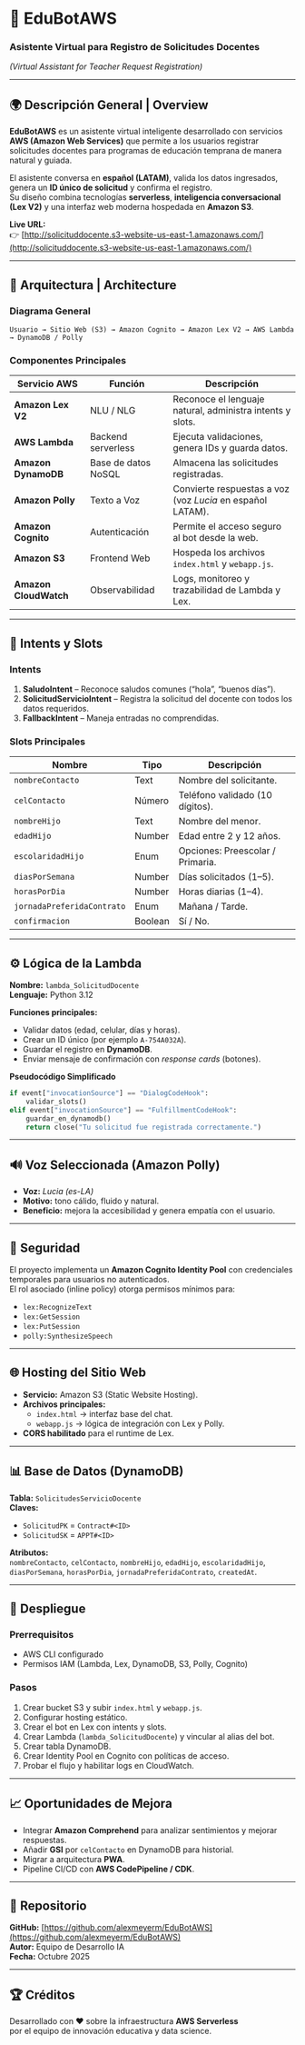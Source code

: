 
# 🤖 EduBotAWS  
### Asistente Virtual para Registro de Solicitudes Docentes  
*(Virtual Assistant for Teacher Request Registration)*  

---

## 🌍 Descripción General | Overview  

**EduBotAWS** es un asistente virtual inteligente desarrollado con servicios **AWS (Amazon Web Services)** que permite a los usuarios registrar solicitudes docentes para programas de educación temprana de manera natural y guiada.  

El asistente conversa en **español (LATAM)**, valida los datos ingresados, genera un **ID único de solicitud** y confirma el registro.  
Su diseño combina tecnologías **serverless**, **inteligencia conversacional (Lex V2)** y una interfaz web moderna hospedada en **Amazon S3**.

**Live URL:**  
👉 [http://solicituddocente.s3-website-us-east-1.amazonaws.com/](http://solicituddocente.s3-website-us-east-1.amazonaws.com/)

---

## 🧩 Arquitectura | Architecture  

### Diagrama General  
```plaintext
Usuario → Sitio Web (S3) → Amazon Cognito → Amazon Lex V2 → AWS Lambda → DynamoDB / Polly
```

### Componentes Principales  
| Servicio AWS | Función | Descripción |
|---------------|----------|--------------|
| **Amazon Lex V2** | NLU / NLG | Reconoce el lenguaje natural, administra intents y slots. |
| **AWS Lambda** | Backend serverless | Ejecuta validaciones, genera IDs y guarda datos. |
| **Amazon DynamoDB** | Base de datos NoSQL | Almacena las solicitudes registradas. |
| **Amazon Polly** | Texto a Voz | Convierte respuestas a voz (voz *Lucia* en español LATAM). |
| **Amazon Cognito** | Autenticación | Permite el acceso seguro al bot desde la web. |
| **Amazon S3** | Frontend Web | Hospeda los archivos `index.html` y `webapp.js`. |
| **Amazon CloudWatch** | Observabilidad | Logs, monitoreo y trazabilidad de Lambda y Lex. |

---

## 💬 Intents y Slots  
### Intents  
1. **SaludoIntent** – Reconoce saludos comunes (“hola”, “buenos días”).  
2. **SolicitudServicioIntent** – Registra la solicitud del docente con todos los datos requeridos.  
3. **FallbackIntent** – Maneja entradas no comprendidas.  

### Slots Principales  
| Nombre | Tipo | Descripción |
|--------|------|-------------|
| `nombreContacto` | Text | Nombre del solicitante. |
| `celContacto` | Número | Teléfono validado (10 dígitos). |
| `nombreHijo` | Text | Nombre del menor. |
| `edadHijo` | Number | Edad entre 2 y 12 años. |
| `escolaridadHijo` | Enum | Opciones: Preescolar / Primaria. |
| `diasPorSemana` | Number | Días solicitados (1–5). |
| `horasPorDia` | Number | Horas diarias (1–4). |
| `jornadaPreferidaContrato` | Enum | Mañana / Tarde. |
| `confirmacion` | Boolean | Sí / No. |

---

## ⚙️ Lógica de la Lambda  
**Nombre:** `lambda_SolicitudDocente`  
**Lenguaje:** Python 3.12  

**Funciones principales:**
- Validar datos (edad, celular, días y horas).
- Crear un ID único (por ejemplo `A-754A032A`).
- Guardar el registro en **DynamoDB**.
- Enviar mensaje de confirmación con *response cards* (botones).

**Pseudocódigo Simplificado**
```python
if event["invocationSource"] == "DialogCodeHook":
    validar_slots()
elif event["invocationSource"] == "FulfillmentCodeHook":
    guardar_en_dynamodb()
    return close("Tu solicitud fue registrada correctamente.")
```

---

## 🔊 Voz Seleccionada (Amazon Polly)  
- **Voz:** *Lucia (es-LA)*  
- **Motivo:** tono cálido, fluido y natural.  
- **Beneficio:** mejora la accesibilidad y genera empatía con el usuario.

---

## 🔐 Seguridad  
El proyecto implementa un **Amazon Cognito Identity Pool** con credenciales temporales para usuarios no autenticados.  
El rol asociado (inline policy) otorga permisos mínimos para:
- `lex:RecognizeText`
- `lex:GetSession`
- `lex:PutSession`
- `polly:SynthesizeSpeech`

---

## 🌐 Hosting del Sitio Web  
- **Servicio:** Amazon S3 (Static Website Hosting).  
- **Archivos principales:**  
  - `index.html` → interfaz base del chat.  
  - `webapp.js` → lógica de integración con Lex y Polly.  
- **CORS habilitado** para el runtime de Lex.  

---

## 📊 Base de Datos (DynamoDB)  
**Tabla:** `SolicitudesServicioDocente`  
**Claves:**  
- `SolicitudPK` = `Contract#<ID>`  
- `SolicitudSK` = `APPT#<ID>`  

**Atributos:**  
`nombreContacto`, `celContacto`, `nombreHijo`, `edadHijo`, `escolaridadHijo`, `diasPorSemana`, `horasPorDia`, `jornadaPreferidaContrato`, `createdAt`.

---

## 🚀 Despliegue  

### Prerrequisitos  
- AWS CLI configurado  
- Permisos IAM (Lambda, Lex, DynamoDB, S3, Polly, Cognito)

### Pasos  
1. Crear bucket S3 y subir `index.html` y `webapp.js`.  
2. Configurar hosting estático.  
3. Crear el bot en Lex con intents y slots.  
4. Crear Lambda (`lambda_SolicitudDocente`) y vincular al alias del bot.  
5. Crear tabla DynamoDB.  
6. Crear Identity Pool en Cognito con políticas de acceso.  
7. Probar el flujo y habilitar logs en CloudWatch.

---

## 📈 Oportunidades de Mejora  
- Integrar **Amazon Comprehend** para analizar sentimientos y mejorar respuestas.  
- Añadir **GSI** por `celContacto` en DynamoDB para historial.  
- Migrar a arquitectura **PWA**.  
- Pipeline CI/CD con **AWS CodePipeline / CDK**.

---

## 📁 Repositorio  
**GitHub:** [https://github.com/alexmeyerm/EduBotAWS](https://github.com/alexmeyerm/EduBotAWS)  
**Autor:** Equipo de Desarrollo IA  
**Fecha:** Octubre 2025  

---

## 🏆 Créditos  
Desarrollado con ❤️ sobre la infraestructura **AWS Serverless**  
por el equipo de innovación educativa y data science.
